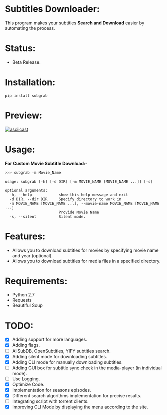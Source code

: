 # Subtitles Downloader:
This program makes your subtitles **Search and Download** easier by automating the process.

# Status:

- Beta Release.

# Installation:

`pip install subgrab`

# Preview:

[![asciicast](https://asciinema.org/a/VfwNmIMiqmjVuku02FEUiImAT.png)](https://asciinema.org/a/VfwNmIMiqmjVuku02FEUiImAT)

# Usage:

**For Custom Movie Subtitle Download:-**

```python
>>> subgrab -m Movie_Name
```

```
usage: subgrab [-h] [-d DIR] [-m MOVIE_NAME [MOVIE_NAME ...]] [-s]

optional arguments:
  -h, --help            show this help message and exit
  -d DIR, --dir DIR     Specify directory to work in
  -m MOVIE_NAME [MOVIE_NAME ...], --movie-name MOVIE_NAME [MOVIE_NAME ...]
                        Provide Movie Name
  -s, --silent          Silent mode.
```

# Features:

- Allows you to download subtitles for movies by specifying movie name and year (optional).
- Allows you to download subtitles for media files in a specified directory.

# Requirements:

- Python 2.7
- Requests
- Beautiful Soup

# TODO:

- [x] Adding support for more languages.
- [x] Adding flags.
- [ ] AllSubDB, OpenSubtitles, YIFY subtitles search.
- [X] Adding silent mode for downloading subtitles.
- [X] Adding CLI mode for manually downloading subtitles.
- [ ] Adding GUI box for subtitle sync check in the media-player (in individual mode).
- [ ] Use Logging.
- [X] Optimize Code.
- [X] Implementation for seasons episodes.
- [X] Different search algorithms implementation for precise results. 
- [ ] Integrating script with torrent clients.
- [X] Improving CLI Mode by displaying the menu according to the site.
